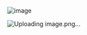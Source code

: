 ![image](https://github.com/anjiladhikari/AI-for-medical/assets/21165474/f094a93a-cecd-49dc-91e9-cbec907bb5e6)

![Uploading image.png…]()



